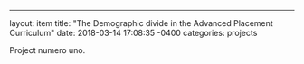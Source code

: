 ---
layout: item
title:  "The Demographic divide in the Advanced Placement Curriculum"
date:   2018-03-14 17:08:35 -0400
categories: projects



Project numero uno.